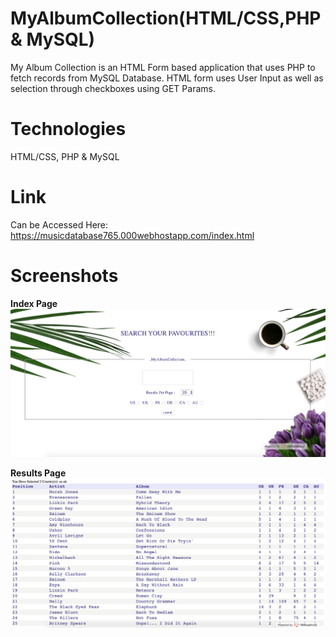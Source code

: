 # MyAlbumCollection(HTML/CSS,PHP & MySQL)
My Album Collection is an HTML Form based application that uses PHP to fetch records from MySQL Database. HTML form uses User Input as well as selection through checkboxes using GET Params. 

# Technologies
HTML/CSS, PHP & MySQL

# Link  
Can be Accessed Here: 
https://musicdatabase765.000webhostapp.com/index.html

# Screenshots
**Index Page**
![HTML Form Screen](/index.jpg)

**Results Page**
![Results Screen](/result.jpg)


